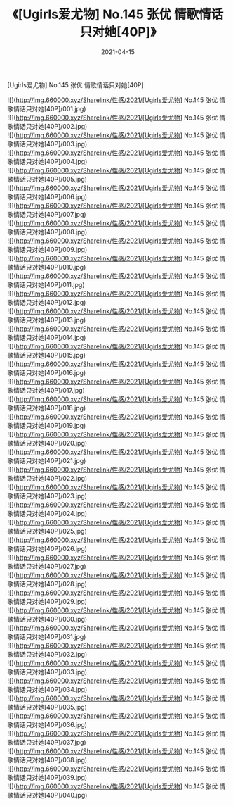 ﻿---
layout: post
title:  《[Ugirls爱尤物] No.145 张优 情歌情话只对她[40P]》
date:   2021-04-15
img: http://img.660000.xyz/Sharelink/性感/2021/[Ugirls爱尤物] No.145 张优 情歌情话只对她[40P]/000.jpg
categories: [美女, 清纯, 唯美]
---

[Ugirls爱尤物] No.145 张优 情歌情话只对她[40P]

  ![](http://img.660000.xyz/Sharelink/性感/2021/[Ugirls爱尤物] No.145 张优 情歌情话只对她[40P]/001.jpg) <br> ![](http://img.660000.xyz/Sharelink/性感/2021/[Ugirls爱尤物] No.145 张优 情歌情话只对她[40P]/002.jpg) <br> ![](http://img.660000.xyz/Sharelink/性感/2021/[Ugirls爱尤物] No.145 张优 情歌情话只对她[40P]/003.jpg) <br> ![](http://img.660000.xyz/Sharelink/性感/2021/[Ugirls爱尤物] No.145 张优 情歌情话只对她[40P]/004.jpg) <br> ![](http://img.660000.xyz/Sharelink/性感/2021/[Ugirls爱尤物] No.145 张优 情歌情话只对她[40P]/005.jpg) <br> ![](http://img.660000.xyz/Sharelink/性感/2021/[Ugirls爱尤物] No.145 张优 情歌情话只对她[40P]/006.jpg) <br> ![](http://img.660000.xyz/Sharelink/性感/2021/[Ugirls爱尤物] No.145 张优 情歌情话只对她[40P]/007.jpg) <br> ![](http://img.660000.xyz/Sharelink/性感/2021/[Ugirls爱尤物] No.145 张优 情歌情话只对她[40P]/008.jpg) <br> ![](http://img.660000.xyz/Sharelink/性感/2021/[Ugirls爱尤物] No.145 张优 情歌情话只对她[40P]/009.jpg) <br> ![](http://img.660000.xyz/Sharelink/性感/2021/[Ugirls爱尤物] No.145 张优 情歌情话只对她[40P]/010.jpg) <br> ![](http://img.660000.xyz/Sharelink/性感/2021/[Ugirls爱尤物] No.145 张优 情歌情话只对她[40P]/011.jpg) <br> ![](http://img.660000.xyz/Sharelink/性感/2021/[Ugirls爱尤物] No.145 张优 情歌情话只对她[40P]/012.jpg) <br> ![](http://img.660000.xyz/Sharelink/性感/2021/[Ugirls爱尤物] No.145 张优 情歌情话只对她[40P]/013.jpg) <br> ![](http://img.660000.xyz/Sharelink/性感/2021/[Ugirls爱尤物] No.145 张优 情歌情话只对她[40P]/014.jpg) <br> ![](http://img.660000.xyz/Sharelink/性感/2021/[Ugirls爱尤物] No.145 张优 情歌情话只对她[40P]/015.jpg) <br> ![](http://img.660000.xyz/Sharelink/性感/2021/[Ugirls爱尤物] No.145 张优 情歌情话只对她[40P]/016.jpg) <br> ![](http://img.660000.xyz/Sharelink/性感/2021/[Ugirls爱尤物] No.145 张优 情歌情话只对她[40P]/017.jpg) <br> ![](http://img.660000.xyz/Sharelink/性感/2021/[Ugirls爱尤物] No.145 张优 情歌情话只对她[40P]/018.jpg) <br> ![](http://img.660000.xyz/Sharelink/性感/2021/[Ugirls爱尤物] No.145 张优 情歌情话只对她[40P]/019.jpg) <br> ![](http://img.660000.xyz/Sharelink/性感/2021/[Ugirls爱尤物] No.145 张优 情歌情话只对她[40P]/020.jpg) <br> ![](http://img.660000.xyz/Sharelink/性感/2021/[Ugirls爱尤物] No.145 张优 情歌情话只对她[40P]/021.jpg) <br> ![](http://img.660000.xyz/Sharelink/性感/2021/[Ugirls爱尤物] No.145 张优 情歌情话只对她[40P]/022.jpg) <br> ![](http://img.660000.xyz/Sharelink/性感/2021/[Ugirls爱尤物] No.145 张优 情歌情话只对她[40P]/023.jpg) <br> ![](http://img.660000.xyz/Sharelink/性感/2021/[Ugirls爱尤物] No.145 张优 情歌情话只对她[40P]/024.jpg) <br> ![](http://img.660000.xyz/Sharelink/性感/2021/[Ugirls爱尤物] No.145 张优 情歌情话只对她[40P]/025.jpg) <br> ![](http://img.660000.xyz/Sharelink/性感/2021/[Ugirls爱尤物] No.145 张优 情歌情话只对她[40P]/026.jpg) <br> ![](http://img.660000.xyz/Sharelink/性感/2021/[Ugirls爱尤物] No.145 张优 情歌情话只对她[40P]/027.jpg) <br> ![](http://img.660000.xyz/Sharelink/性感/2021/[Ugirls爱尤物] No.145 张优 情歌情话只对她[40P]/028.jpg) <br> ![](http://img.660000.xyz/Sharelink/性感/2021/[Ugirls爱尤物] No.145 张优 情歌情话只对她[40P]/029.jpg) <br> ![](http://img.660000.xyz/Sharelink/性感/2021/[Ugirls爱尤物] No.145 张优 情歌情话只对她[40P]/030.jpg) <br> ![](http://img.660000.xyz/Sharelink/性感/2021/[Ugirls爱尤物] No.145 张优 情歌情话只对她[40P]/031.jpg) <br> ![](http://img.660000.xyz/Sharelink/性感/2021/[Ugirls爱尤物] No.145 张优 情歌情话只对她[40P]/032.jpg) <br> ![](http://img.660000.xyz/Sharelink/性感/2021/[Ugirls爱尤物] No.145 张优 情歌情话只对她[40P]/033.jpg) <br> ![](http://img.660000.xyz/Sharelink/性感/2021/[Ugirls爱尤物] No.145 张优 情歌情话只对她[40P]/034.jpg) <br> ![](http://img.660000.xyz/Sharelink/性感/2021/[Ugirls爱尤物] No.145 张优 情歌情话只对她[40P]/035.jpg) <br> ![](http://img.660000.xyz/Sharelink/性感/2021/[Ugirls爱尤物] No.145 张优 情歌情话只对她[40P]/036.jpg) <br> ![](http://img.660000.xyz/Sharelink/性感/2021/[Ugirls爱尤物] No.145 张优 情歌情话只对她[40P]/037.jpg) <br> ![](http://img.660000.xyz/Sharelink/性感/2021/[Ugirls爱尤物] No.145 张优 情歌情话只对她[40P]/038.jpg) <br> ![](http://img.660000.xyz/Sharelink/性感/2021/[Ugirls爱尤物] No.145 张优 情歌情话只对她[40P]/039.jpg) <br> ![](http://img.660000.xyz/Sharelink/性感/2021/[Ugirls爱尤物] No.145 张优 情歌情话只对她[40P]/040.jpg) <br>